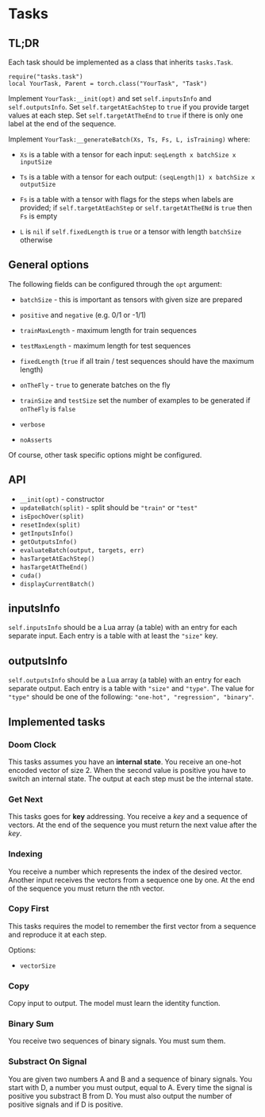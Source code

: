 # Tasks

## TL;DR

Each task should be implemented as a class that inherits `tasks.Task`.


    require("tasks.task")
    local YourTask, Parent = torch.class("YourTask", "Task")


Implement `YourTask:__init(opt)` and set `self.inputsInfo` and
`self.outputsInfo`. Set `self.targetAtEachStep` to `true` if you
provide target values at each step. Set `self.targetAtTheEnd` to
`true` if there is only one label at the end of the sequence.

Implement `YourTask:__generateBatch(Xs, Ts, Fs, L, isTraining)` where:

 - `Xs` is a table with a tensor for each input: `seqLength x
   batchSize x inputSize`

 - `Ts` is a table with a tensor for each output: `(seqLength|1) x
   batchSize x outputSize`

 - `Fs` is a table with a tensor with flags for the steps when labels
   are provided; if `self.targetAtEachStep` or `self.targetAtTheENd`
   is `true` then `Fs` is empty

 - `L` is `nil` if `self.fixedLength` is `true` or a tensor with
   length `batchSize` otherwise

## General options

The following fields can be configured through the `opt` argument:

 - `batchSize` - this is important as tensors with given size are prepared
 - `positive` and `negative` (e.g. 0/1 or -1/1)
 - `trainMaxLength` - maximum length for train sequences
 - `testMaxLength` - maximum length for test sequences
 - `fixedLength` (`true` if all train / test sequences should have the
   maximum length)
 - `onTheFly` - `true` to generate batches on the fly
 - `trainSize` and `testSize` set the number of examples to be
   generated if `onTheFly` is `false`

 - `verbose`
 - `noAsserts`

Of course, other task specific options might be configured.

## API

 - `__init(opt)` - constructor
 - `updateBatch(split)` - split should be `"train"` or `"test"`
 - `isEpochOver(split)`
 - `resetIndex(split)`
 - `getInputsInfo()`
 - `getOutputsInfo()`
 - `evaluateBatch(output, targets, err)`
 - `hasTargetAtEachStep()`
 - `hasTargetAtTheEnd()`
 - `cuda()`
 - `displayCurrentBatch()`


## inputsInfo

`self.inputsInfo` should be a Lua array (a table) with an entry for
each separate input. Each entry is a table with at least the `"size"`
key.

## outputsInfo

`self.outputsInfo` should be a Lua array (a table) with an entry for
each separate output. Each entry is a table with `"size"` and
`"type"`. The value for `"type"` should be one of the following:
`"one-hot", "regression", "binary"`.

## Implemented tasks

### Doom Clock

This tasks assumes you have an **internal state**. You receive an
one-hot encoded vector of size 2. When the second value is positive
you have to switch an internal state. The output at each step must be
the internal state.

### Get Next

This tasks goes for **key** addressing. You receive a *key* and a
sequence of vectors. At the end of the sequence you must return the
next value after the *key*.

### Indexing

You receive a number which represents the index of the desired
vector. Another input receives the vectors from a sequence one by
one. At the end of the sequence you must return the nth vector.

### Copy First

This tasks requires the model to remember the first vector from a
sequence and reproduce it at each step.

Options:

 - `vectorSize`

### Copy

Copy input to output. The model must learn the identity function.

### Binary Sum

You receive two sequences of binary signals. You must sum them.

### Substract On Signal

You are given two numbers A and B and a sequence of binary
signals. You start with D, a number you must output, equal to A. Every
time the signal is positive you substract B from D. You must also
output the number of positive signals and if D is positive.
